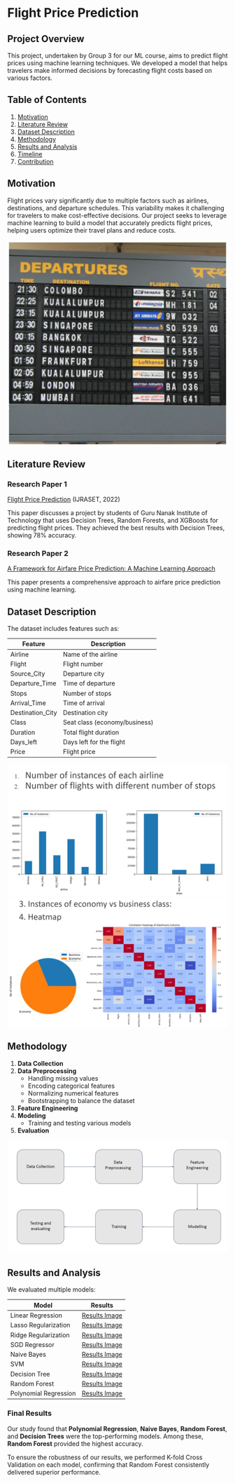 # Flight Price Prediction

## Project Overview
This project, undertaken by Group 3 for our ML course, aims to predict flight prices using machine learning techniques. We developed a model that helps travelers make informed decisions by forecasting flight costs based on various factors.

## Table of Contents
1. [Motivation](#motivation)
2. [Literature Review](#literature-review)
3. [Dataset Description](#dataset-description)
4. [Methodology](#methodology)
5. [Results and Analysis](#results-and-analysis)
6. [Timeline](#timeline)
7. [Contribution](#contribution)

## Motivation
Flight prices vary significantly due to multiple factors such as airlines, destinations, and departure schedules. This variability makes it challenging for travelers to make cost-effective decisions. Our project seeks to leverage machine learning to build a model that accurately predicts flight prices, helping users optimize their travel plans and reduce costs.

![Motivation Image](Image/Motivation_Image.png)

## Literature Review
### Research Paper 1
[Flight Price Prediction](https://www.ijraset.com/research-paper/flight-price-prediction) (IJRASET, 2022)

This paper discusses a project by students of Guru Nanak Institute of Technology that uses Decision Trees, Random Forests, and XGBoosts for predicting flight prices. They achieved the best results with Decision Trees, showing 78% accuracy.

### Research Paper 2
[A Framework for Airfare Price Prediction: A Machine Learning Approach](https://www.researchgate.net/publication/335936877_A_Framework_for_Airfare_Price_Prediction_A_Machine_Learning_Approach)

This paper presents a comprehensive approach to airfare price prediction using machine learning.

## Dataset Description
The dataset includes features such as:

| Feature            | Description                                           |
|--------------------|-------------------------------------------------------|
| Airline            | Name of the airline                                   |
| Flight             | Flight number                                         |
| Source_City        | Departure city                                        |
| Departure_Time     | Time of departure                                     |
| Stops              | Number of stops                                       |
| Arrival_Time       | Time of arrival                                       |
| Destination_City   | Destination city                                      |
| Class              | Seat class (economy/business)                         |
| Duration           | Total flight duration                                 |
| Days_left          | Days left for the flight                              |
| Price              | Flight price                                          |

![Dataset Visualization](Image/dataset_visualization_1.png)
![](Image/dataset_visualization_2.png)

## Methodology
1. **Data Collection**
2. **Data Preprocessing**
   - Handling missing values
   - Encoding categorical features
   - Normalizing numerical features
   - Bootstrapping to balance the dataset
3. **Feature Engineering**
4. **Modeling**
   - Training and testing various models
5. **Evaluation**

![Methodology Diagram](Image/Methodology.png)

## Results and Analysis
We evaluated multiple models:

| Model                  | Results |
|------------------------|---------|
| Linear Regression      | [Results Image](Image/Linear.png) |
| Lasso Regularization   | [Results Image](Image/Lasso.png) |
| Ridge Regularization   | [Results Image](Image/Ridge.png) |
| SGD Regressor          | [Results Image](Image/SGD.png) |
| Naive Bayes            | [Results Image](Image/Naive_Bayes.png) |
| SVM                    | [Results Image](Image/SVM.png) |
| Decision Tree          | [Results Image](Image/Decision_tree.png) |
| Random Forest          | [Results Image](Image/Random_Forest.png) |
| Polynomial Regression  | [Results Image](Image/Polynomial.png) |

### Final Results
Our study found that **Polynomial Regression**, **Naive Bayes**, **Random Forest**, and **Decision Trees** were the top-performing models. Among these, **Random Forest** provided the highest accuracy. 

To ensure the robustness of our results, we performed K-fold Cross Validation on each model, confirming that Random Forest consistently delivered superior performance.
